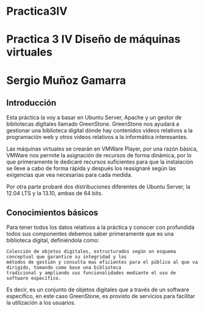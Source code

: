 Practica3IV
===========

# Practica 3 IV Diseño de máquinas virtuales
# Sergio Muñoz Gamarra


## Introducción

Esta práctica la voy a basar en Ubuntu Server, Apache y un gestor de bibliotecas digitales llamado GreenStone. GreenStone nos ayudará a gestionar una biblioteca digital dónde hay contenidos videos relativos a la programación web y otros videos relativos a la informática interesantes.

Las máquinas virtuales se crearán en VMWare Player, por una razón básica, VMWare nos permite la asignación de recursos de forma dinámica, por lo que primeramente le dedicaré recursos suficientes para que la instalación se lleve a cabo de forma rápida y después los reasignaré según las exigencias que vea necesarias para cada medida.

Por otra parte probaré dos distribuciones diferentes de Ubuntu Server, la 12.04 LTS y la 13.10, ambas de 64 bits.

## Conocimientos básicos

Para tener todos los datos relativos a la práctica y conocer con profundida todos sus componentes debemos saber primeramente que es una biblioteca digital, definiéndola como:

    Colección de objetos digitales, estructurados según un esquema conceptual que garantice su integridad y los
    métodos de gestión y consulta mas eficientes para el público al que va dirigido, tomando como base una biblioteca
    tradicional y ampliando sus funcionalidades mediante el uso de software específico.
    
Es decir, es un conjunto de objetos digitales que a través de un software específico, en este caso GreenStone, es provisto de servicios para facilitar la utilización a los usuarios.

